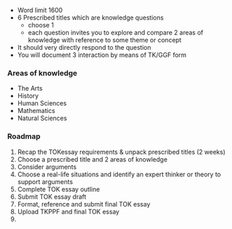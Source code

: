 - Word limit 1600
- 6 Prescribed titles which are knowledge questions
	- choose 1
	- each question invites you to explore and compare 2 areas of knowledge with reference to some theme or concept
- It should very directly respond to the question 
- You will document 3 interaction by means of TK/GGF form
### Areas of knowledge
- The Arts
- History
- Human Sciences
- Mathematics
- Natural Sciences 
### Roadmap
1. Recap the TOKessay requirements & unpack prescribed titles (2 weeks)
2. Choose a prescribed title and 2 areas of knowledge
3. Consider arguments
4. Choose a real-life situations and identify an expert thinker or theory to support arguments
5. Complete TOK essay outline
6. Submit TOK essay draft
7. Format, reference and submit final TOK essay
8. Upload TKPPF and final TOK essay
9. 